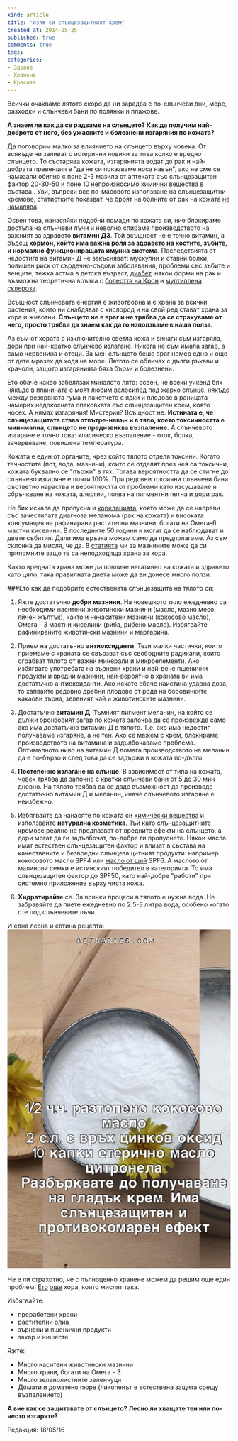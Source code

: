 ```yaml
---
kind: article
title: "Изяж си слънцезащитният крем"
created_at: 2014-05-25 
published: true
comments: true
tags:
categories:
- Здраве
- Хранене
- Красота
--- 
```

Всички очакваме лятото скоро да ни зарадва с по-слънчеви дни, море, разходки и слънчеви бани по полянки и плажове. 

**А знаем ли как да се радваме на слънцето? Как да получим най-доброто от него, без ужасните и болезнени изгаряния по кожата?**

Да поговорим малко за влиянието на слънцето върху човека. От всякъде ни заливат с истерични новини за това колко е вредно слънцето. То състарява кожата, изгарянията водат до рак и най-добрата превенция e "да не си показваме носа навън", ако не сме се намазали обилно с поне 2-3 мазила от аптеката със слънцезащитен фактор 20-30-50 и поне 10 непроизносимо химични вещества в състава..
Уви, въпреки все по-масовото използване на слънцезащитни кремове, статистките показват, че броят на болните от рак на кожата [не намалява](http://seer.cancer.gov/statfacts/html/melan.html). 

<!-- more -->

Освен това, нанасяйки подобни помади по кожата си, ние блокираме достъпа на слънчеви лъчи и неволно спираме производството на важният за здравето **витамин Д3**. Той всъщност не е точно витамин, а бъдещ **хормон, който има важна роля за здравето на костите, зъбите, и нормално функциониращата имунна система**. Последствията от недостига на витамин Д не закъсняват: мускулни и ставни болки, повишен риск от сърдечно-съдови заболявания, проблеми със зъбите и венците, тежка астма в детска възраст, [диабет](http://www.webmd.com/diabetes/guide/type-2-diabetes), някои форми на рак и възможна теоретична връзка с [болестта на Крон](https://www.vitamindcouncil.org/vitamin-d-news/vitamin-d-deficiency-linked-to-active-crohns-disease/) и [мултиплена склероза](http://www.webmd.com/multiple-sclerosis/default.htm).

Всъщност слънчевата енергия е животворна и е храна за всички растения, които ни снабдяват с кислород и на свой ред стават храна за хора и животни. **Слънцето не е враг и не трябва да се страхуваме от него, просто трябва да знаем как да го използваме в наша полза.**

Аз съм от хората с изключително светла кожа и винаги съм изгаряла, дори при най-кратко слънчево излагане. Никога не съм имала загар, а само червенина и отоци. За мен слънцето беше враг номер едно и още от дете мразех да ходя на море. Лятото се обличах с дълги ръкави и крачоли, защото изгарянията бяха бързи и болезнени.

Ето обаче какво забелязах миналото лято: освен, че всеки уикенд бях някъде в планината с моят любим велосипед под жарко слънце, някъде между резервната гума и пакетчето с ядки и плодове в раницата намерих недокосната опаковката със слънцезащитен крем, която носех. А нямах изгаряния! Мистерия? Всъщност не.  **Истината е, че слънцезащитата става отвътре-навън и в тяло, което токсичността е минимална, слънцето не предизвиква възпаление.** А слънчевото изгаряне е точно това: класическо възпаление - оток, болка, зачервяване, повишена температура.

Кожата е един от органите, чрез който тялото отделя токсини. Когато течностите (пот, вода, мазнини), които се отделят през нея са токсични, кожата буквално се "пържи" в тях. Тогава вероятността да се стигне до слънчево изгаряне е почти 100%. При редовни токсични слънчеви бани съответно нараства и вероятността от проблеми като изсушаване и сбръчкване на кожата, алергии, поява на пигментни петна и дори рак.

Не бих искала да пропусна и [корелацията](http://www.dldewey.com/hydroil.htm), която може да се направи със зачестилата диагноза меланома (рак на кожата) и високата консумация на рафинирани растителни мазнини, богати на Омега-6 мастни киселини. В последните 50 години и могат да се наблюдават и двете събития. Дали има връзка можем само да предполагаме. Аз съм склонна да мисля, че да. В [статията](/blog/2014-04-08-%D0%B7%D0%B0%D1%89%D0%BE-%D0%BD%D0%B8%D0%BA%D0%BE%D0%B3%D0%B0-%D0%BD%D0%B5-%D1%82%D1%80%D1%8F%D0%B1%D0%B2%D0%B0-%D0%B4%D0%B0-%D1%8F%D0%B4%D0%B5%D1%82%D0%B5-%D0%BC%D0%B0%D1%80%D0%B3%D0%B0%D1%80%D0%B8%D0%BD/) ми за мазнините може да си припомните защо те са неподходяща храна за хора.

Както вредната храна може да повлияе негативно на  кожата и здравето като цяло, така правилната диета може да ви донесе много ползи.

###Ето как да подобрите естествената слънцезащита на тялото си:

1. Яжте достатъчно **добри мазнини**. На човешкото тяло ежедневно са необходими наситени животински мазнини (масло, мазно месо, яйчен жълтък), както и ненаситени мазнини (кокосово масло), Омега - 3 мастни киселини (риба, рибено масло). Избягвайте рафинираните животински мазнини и маргарина.

2. Прием на достатъчно **антиоксиданти**. Тези малки частички, които приемаме с храната се свързват със свободните радикали, които ограбват тялото от важни минерали и микроелементи. Ако избягвате употребата на зърнени храни и най-вече пшенични продукти и вредни мазнини, най-вероятно в храната ви има достатъчно антиоксиданти. Ако искате обаче наистина ударна доза, то хапвайте редовно дребни плодове от рода на боровинките, какаови зърна, зеленият чай и животинските мазнини.

3. Достатъчно **витамин Д**. Тъмният пигмент меланин, на който се дължи бронзовият загар по кожата започва да се произвежда само ако има достатъчно витамин Д в тялото. Т.е. ако има недостиг получаваме изгаряне, а не тен. Ако се мажем с крем, блокираме производството на витамина и задълбочаваме проблема. Оптималното ниво на витамин Д помага производството на меланин да е по-бързо и след това да се задържи в кожата по-дълго.

4. **Постепенно излагане на слънце**. В зависимост от типа на кожата, човек трябва да започне с кратки слънчеви бани от 5 до 30 мин дневно. На тялото трябва да се даде възможност да произведе достатъчно витамин Д и меланин, иначе слънчевото изгаряне е неизбежно.

5. Избягвайте да нанасяте по кожата си [химически вещества](http://www.nature.com/clpt/journal/v89/n1/abs/clpt2010227a.html) и използвайте **натурална козметика**. Тъй като слънцезащитните кремове реално не предпазват от вредните ефекти на слънцето, а дори могат да ги задълбочат, по-добре ги пропуснете. Някои масла имат естествен слънцезащитен фактор и влизат в състава на качествените и безвредни слънцезащитният продукти: например кокосовото масло SPF4 или [масло от ший](http://theglamlaboratory.blogspot.com/2011/06/cracking-code-shea-butter-and-spf.html) SPF6. А маслото от малинови семки е истинският победител в категорията. То има слънцезащитен фактор до SPF50, като най-добре "работи" при системно приложение върху чиста кожа.

6. **Хидратирайте** се. За всички процеси в тялото е нужна вода. Не забравяйте да пиете ежедневно по 2.5-3 литра вода, особено когато сте под слънчевите лъчи.

И една лесна и евтина рецепта:
![sunsc](/images/posts/sunsc.jpg)

Не е ли страхотно, че с пълноценно хранене можем да решим още един проблем! [Ето](http://www.marksdailyapple.com/forum/thread27271.html) [още](http://www.marksdailyapple.com/8-natural-ways-to-prevent-a-sunburn-and-sunscreens-not-one-of-them/#axzz32jepnEmn) хора, които мислят така.

Избягвайте:

* преработени храни
* растителни олиа
* зърнени и пшенични продукти
* захар и нишесте

Яжте:

* Много наситени животински мазнини
* Много храни, богати на Омега - 3
* Много зеленолистните зеленчуци
* Домати и доматено пюре (ликопенът е естествена защита срещу възпалението)

**А вие как се защитавате от слънцето? Лесно ли хващате тен или по-често изгаряте?**

Редакция: 18/05/16